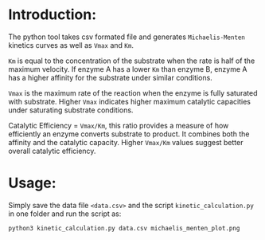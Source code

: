 # Introduction:

The python tool takes csv formated file and generates `Michaelis-Menten` kinetics curves as well as `Vmax` and `Km`.

`Km` is equal to the concentration of the substrate when the rate is half of the maximum velocity. If enzyme A has a lower `Km` than enzyme B, enzyme A has a higher affinity for the substrate under similar conditions.

`Vmax` is the maximum rate of the reaction when the enzyme is fully saturated with substrate. Higher `Vmax` indicates higher maximum catalytic capacities under saturating substrate conditions.

Catalytic Efficiency = `Vmax/Km`, this ratio provides a measure of how efficiently an enzyme converts substrate to product. It combines both the affinity and the catalytic capacity. Higher `Vmax/Km` values suggest better overall catalytic efficiency.

# Usage:

Simply save the data file `<data.csv>` and the script `kinetic_calculation.py` in one folder and run the script as:

```python
python3 kinetic_calculation.py data.csv michaelis_menten_plot.png
```

